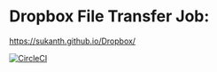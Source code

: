 # Dropbox File Transfer Job:
https://sukanth.github.io/Dropbox/

[![CircleCI](https://dl.circleci.com/status-badge/img/gh/sukanth/Dropbox/tree/circleci-project-setup.svg?style=svg)](https://dl.circleci.com/status-badge/redirect/gh/sukanth/Dropbox/tree/master)
